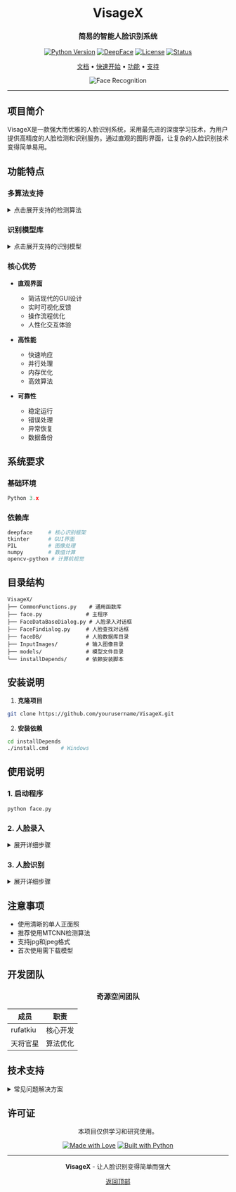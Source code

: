 <div align="center">

<a id="readme-top"></a>

# VisageX

<h3>简易的智能人脸识别系统</h3>

[![Python Version](https://img.shields.io/badge/Python-3.x-blue.svg)](https://www.python.org/)
[![DeepFace](https://img.shields.io/badge/DeepFace-Latest-green.svg)](https://github.com/serengil/deepface)
[![License](https://img.shields.io/badge/License-MIT-yellow.svg)](LICENSE)
[![Status](https://img.shields.io/badge/Status-Active-success.svg)](https://github.com)

[文档](#使用说明) •
[快速开始](#安装说明) •
[功能](#功能特点) •
[支持](#技术支持)

![Face Recognition](https://img.shields.io/badge/Face%20Recognition-brightgreen)

</div>

---

## 项目简介

VisageX是一款强大而优雅的人脸识别系统，采用最先进的深度学习技术，为用户提供高精度的人脸检测和识别服务。通过直观的图形界面，让复杂的人脸识别技术变得简单易用。

## 功能特点

### 多算法支持
<details>
<summary>点击展开支持的检测算法</summary>

| 算法 | 特点 | 适用场景 |
|------|------|----------|
| MTCNN | 高精度 | 通用场景 |
| RetinaFace | 快速准确 | 实时检测 |
| OpenCV | 轻量级 | 简单场景 |
| SSD | 高性能 | 大规模处理 |
| DLIB | 稳定可靠 | 精确检测 |
| MediaPipe | 实时性强 | 视频流处理 |
| YOLOv8 | 最新技术 | 复杂场景 |
| CenterFace | 平衡型 | 移动端 |

</details>

### 识别模型库
<details>
<summary>点击展开支持的识别模型</summary>

| 模型 | 精度 | 特点 |
|------|------|------|
| SFace | ★★★★★ | 最新技术 |
| Facenet | ★★★★ | 经典可靠 |
| ArcFace | ★★★★★ | 高精度 |
| VGG-Face | ★★★ | 稳定 |
| Facenet512 | ★★★★ | 高维特征 |
| OpenFace | ★★★ | 开源友好 |
| DeepFace | ★★★★ | 深度学习 |
| DeepID | ★★★ | 经典架构 |
| Dlib | ★★★ | 传统稳定 |
| GhostFaceNet | ★★★★★ | 轻量高效 |

</details>

### 核心优势

- **直观界面**
  - 简洁现代的GUI设计
  - 实时可视化反馈
  - 操作流程优化
  - 人性化交互体验

- **高性能**
  - 快速响应
  - 并行处理
  - 内存优化
  - 高效算法

- **可靠性**
  - 稳定运行
  - 错误处理
  - 异常恢复
  - 数据备份

## 系统要求

### 基础环境
```python
Python 3.x
```

### 依赖库
```bash
deepface     # 核心识别框架
tkinter      # GUI界面
PIL          # 图像处理
numpy        # 数值计算
opencv-python # 计算机视觉
```

## 目录结构

```
VisageX/
├── CommonFunctions.py    # 通用函数库
├── face.py              # 主程序
├── FaceDataBaseDialog.py # 人脸录入对话框
├── FaceFindialog.py     # 人脸查找对话框
├── faceDB/              # 人脸数据库目录
├── InputImages/         # 输入图像目录
├── models/              # 模型文件目录
└── installDepends/      # 依赖安装脚本
```

## 安装说明

1. **克隆项目**
```bash
git clone https://github.com/yourusername/VisageX.git
```

2. **安装依赖**
```bash
cd installDepends
./install.cmd    # Windows
```

## 使用说明

### 1. 启动程序
```bash
python face.py
```

### 2. 人脸录入
<details>
<summary>展开详细步骤</summary>

1. 点击 "人脸录入" 按钮
2. 选择需要录入的图像文件
3. 选择人脸检测算法
4. 系统自动检测人脸并显示
5. 输入姓名后点击 "入库" 保存

> 提示：建议使用清晰的正面照片，光线充足

</details>

### 3. 人脸识别
<details>
<summary>展开详细步骤</summary>

1. 点击 "人脸识别" 按钮
2. 选择需要识别的图像文件
3. 选择人脸检测算法和匹配模型
4. 系统自动进行人脸匹配
5. 查看识别结果和相似度

> 提示：首次使用会自动下载模型文件

</details>

## 注意事项

- 使用清晰的单人正面照
- 推荐使用MTCNN检测算法
- 支持jpg和jpeg格式
- 首次使用需下载模型

## 开发团队

<div align="center">

### 奇源空间团队

| 成员 | 职责 |
|------|------|
| rufatkiu | 核心开发 |
| 天将官星 | 算法优化 |

</div>

## 技术支持

<details>
<summary>常见问题解决方案</summary>

### 1. 安装问题
- ✓ 检查Python版本
- ✓ 确认依赖完整性
- ✓ 查看安装日志

### 2. 运行问题
- ✓ 验证图像格式
- ✓ 确认模型下载
- ✓ 检查内存占用

### 3. 识别问题
- ✓ 确保光线充足
- ✓ 使用正面照片
- ✓ 调整算法参数

</details>

## 许可证

<div align="center">

本项目仅供学习和研究使用。

[![Made with Love](https://img.shields.io/badge/Made%20with-Love-red.svg)](https://github.com)
[![Built with Python](https://img.shields.io/badge/Built%20with-Python-blue.svg)](https://github.com)

</div>

---

<div align="center">

**VisageX** - 让人脸识别变得简单而强大

[返回顶部](#readme-top)

</div>
